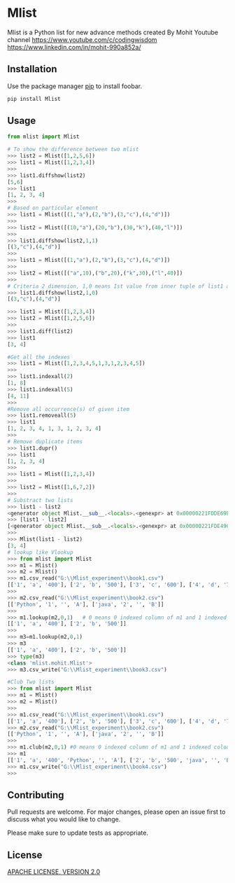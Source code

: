 # Mlist
Mlist is a Python list for new advance  methods created By Mohit
Youtube channel https://www.youtube.com/c/codingwisdom
https://www.linkedin.com/in/mohit-990a852a/

## Installation

Use the package manager [pip](https://pip.pypa.io/en/stable/) to install foobar.

```bash
pip install Mlist
```

## Usage

```python
from mlist import Mlist 

# To show the difference between two mlist 
>>> list2 = Mlist([1,2,5,6])
>>> list1 = Mlist([1,2,3,4])
>>>
>>> list1.diffshow(list2)
[5,6]
>>> list1
[1, 2, 3, 4]
>>>
# Based on particular element 
>>> list1 = Mlist([(1,"a"),(2,"b"),(3,"c"),(4,"d")])
>>>
>>> list2 = Mlist([(10,"a"),(20,"b"),(30,"k"),(40,"l")])
>>>
>>> list1.diffshow(list2,1,1)
[(3,"c"),(4,"d")]
>>>
>>> list1 = Mlist([(1,"a"),(2,"b"),(3,"c"),(4,"d")])
>>>
>>> list2 = Mlist([("a",10),("b",20),("k",30),("l",40)])
>>>
# Criteria 2 dimension, 1,0 means Ist value from inner tuple of list1 and 0th value from inner tuple of list2
>>> list1.diffshow(list2,1,0)
[(3,"c"),(4,"d")]

>>> list1 = Mlist([1,2,3,4])
>>> list2 = Mlist([1,2,5,6])
>>>
>>> list1.diff(list2)
>>> list1
[3, 4]

#Get all the indexes
>>> list1 = Mlist([1,2,3,4,5,1,3,1,2,3,4,5])
>>>
>>> list1.indexall(2)
[1, 8]
>>> list1.indexall(5)
[4, 11]
>>>
#Remove all occurrence(s) of given item
>>> list1.removeall(5)
>>> list1
[1, 2, 3, 4, 1, 3, 1, 2, 3, 4]
>>>
# Remove duplicate items
>>> list1.dupr()
>>> list1
[1, 2, 3, 4]
>>>
>>> list1 = Mlist([1,2,3,4])
>>>
>>> list2 = Mlist([1,6,7,2])
>>>
# Substract two lists
>>> list1 - list2
<generator object Mlist.__sub__.<locals>.<genexpr> at 0x00000221FDDE69E0>
>>> [list1 - list2]
[<generator object Mlist.__sub__.<locals>.<genexpr> at 0x00000221FDE49660>]
>>>
>>> Mlist(list1 - list2)
[3, 4]
# lookup like Vlookup
>>> from mlist import Mlist
>>> m1 = Mlist()
>>> m2 = Mlist()
>>> m1.csv_read("G:\\Mlist_experiment\\book1.csv")
[['1', 'a', '400'], ['2', 'b', '500'], ['3', 'c', '600'], ['4', 'd', '700']]
>>>
>>> m2.csv_read("G:\\Mlist_experiment\\book2.csv")
[['Python', '1', '', 'A'], ['java', '2', '', 'B']]
>>>
>>> m1.lookup(m2,0,1)   # 0 means 0 indexed column of m1 and 1 indexed coloum of m2
[['1', 'a', '400'], ['2', 'b', '500']]
>>>
>>> m3=m1.lookup(m2,0,1)
>>> m3
[['1', 'a', '400'], ['2', 'b', '500']]
>>> type(m3)
<class 'mlist.mohit.Mlist'>
>>> m3.csv_write("G:\\Mlist_experiment\\book3.csv")

#Club Two lists 
>>> from mlist import Mlist
>>> m1 = Mlist()
>>> m2 = Mlist()
>>>
>>> m1.csv_read("G:\\Mlist_experiment\\book1.csv") 
[['1', 'a', '400'], ['2', 'b', '500'], ['3', 'c', '600'], ['4', 'd', '700']]
>>> m2.csv_read("G:\\Mlist_experiment\\book2.csv")
[['Python', '1', '', 'A'], ['java', '2', '', 'B']]
>>>
>>> m1.club(m2,0,1) #0 means 0 indexed column of m1 and 1 indexed coloum of m2
>>> m1
[['1', 'a', '400', 'Python', '', 'A'], ['2', 'b', '500', 'java', '', 'B'], ['3', 'c', '600'], ['4', 'd', '700']]
>>> m1.csv_write("G:\\Mlist_experiment\\book4.csv")
>>>

```
## Contributing
Pull requests are welcome. For major changes, please open an issue first to discuss what you would like to change.

Please make sure to update tests as appropriate.

## License
[APACHE LICENSE, VERSION 2.0](https://www.apache.org/licenses/LICENSE-2.0.txt)
